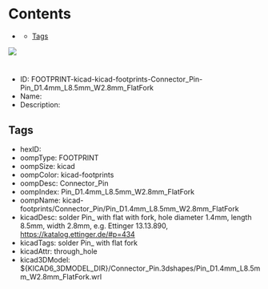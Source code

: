 



Contents
========

* [](#)
	* [Tags](#tags)
  
![][im]
# 

- ID: FOOTPRINT-kicad-kicad-footprints-Connector_Pin-Pin_D1.4mm_L8.5mm_W2.8mm_FlatFork
- Name: 
- Description: 

## Tags

- hexID: 
- oompType: FOOTPRINT
- oompSize: kicad
- oompColor: kicad-footprints
- oompDesc: Connector_Pin
- oompIndex: Pin_D1.4mm_L8.5mm_W2.8mm_FlatFork
- oompName: kicad-footprints/Connector_Pin/Pin_D1.4mm_L8.5mm_W2.8mm_FlatFork
- kicadDesc: solder Pin_ with flat with fork, hole diameter 1.4mm, length 8.5mm, width 2.8mm, e.g. Ettinger 13.13.890, https://katalog.ettinger.de/#p=434
- kicadTags: solder Pin_ with flat fork
- kicadAttr: through_hole
- kicad3DModel: ${KICAD6_3DMODEL_DIR}/Connector_Pin.3dshapes/Pin_D1.4mm_L8.5mm_W2.8mm_FlatFork.wrl



[im]: image.png
